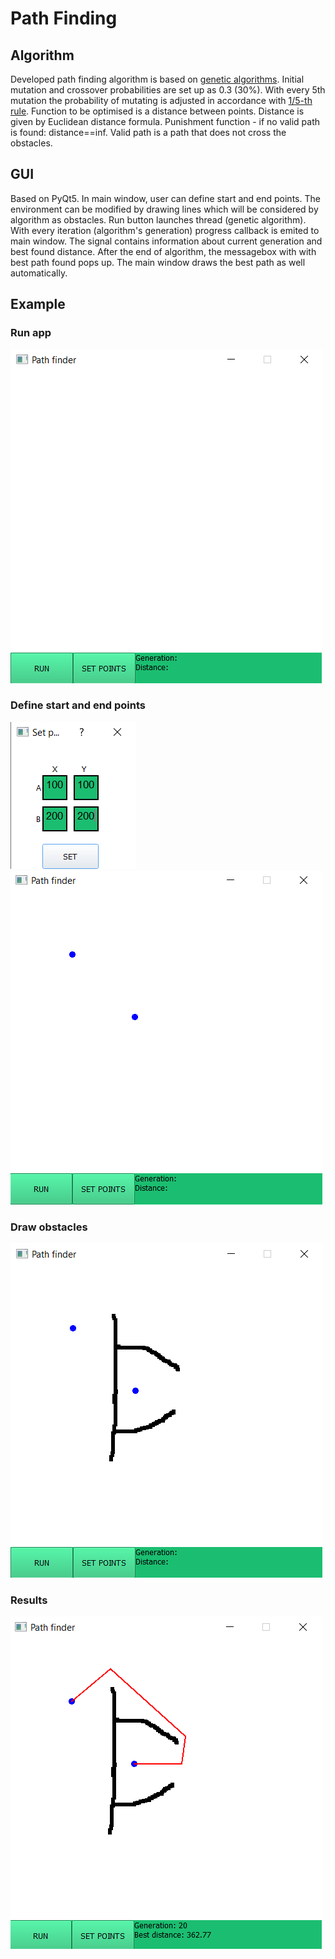 # Path Finding

## Algorithm
Developed path finding algorithm is based on [genetic algorithms](https://towardsdatascience.com/introduction-to-genetic-algorithms-including-example-code-e396e98d8bf3).
Initial mutation and crossover probabilities are set up as 0.3 (30%). With every 5th mutation the probability of mutating is adjusted
in accordance with [1/5-th rule](https://hal.inria.fr/inria-00430515/document). Function to be optimised is a distance between points. 
Distance is given by Euclidean distance formula. Punishment function - if no valid path is found: distance==inf. Valid path is a path that does not
cross the obstacles.
## GUI
Based on PyQt5. In main window, user can define start and end points. The environment can be modified by drawing lines which will be
considered by algorithm as obstacles. Run button launches thread (genetic algorithm). With every iteration (algorithm's generation) progress
callback is emited to main window. The signal contains information about current generation and best found distance. After the end of algorithm,
the messagebox with with best path found pops up. The main window draws the best path as well automatically.
## Example
### Run app
![img1](https://github.com/MarcinKurylo/Path_Finding/blob/master/img/AG_1.png)
### Define start and end points
![img2](https://github.com/MarcinKurylo/Path_Finding/blob/master/img/AG_3.png)
![img3](https://github.com/MarcinKurylo/Path_Finding/blob/master/img/AG_4.png)
### Draw obstacles
![img4](https://github.com/MarcinKurylo/Path_Finding/blob/master/img/AG_5.png)
### Results
![img5](https://github.com/MarcinKurylo/Path_Finding/blob/master/img/AG_6.png)
